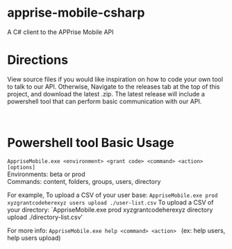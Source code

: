 # apprise-mobile-csharp
A C# client to the APPrise Mobile API

# Directions

View source files if you would like inspiration on how to code your own tool to talk to our API.
Otherwise, Navigate to the releases tab at the top of this project, and download the latest .zip.  The latest release will include a powershell tool that can perform basic communication with our API.

&nbsp;
# Powershell tool Basic Usage

`AppriseMobile.exe <environment> <grant code> <command> <action> [options]`  
Environments: beta or prod  
Commands: content, folders, groups, users, directory

For example,
To upload a CSV of your user base: `AppriseMobile.exe prod xyzgrantcodeherexyz users upload ./user-list.csv`
To upload a CSV of your directory: `AppriseMobile.exe prod xyzgrantcodeherexyz directory upload ./directory-list.csv'

For more info: `AppriseMobile.exe help <command> <action> ` (ex: help users, help users upload)
